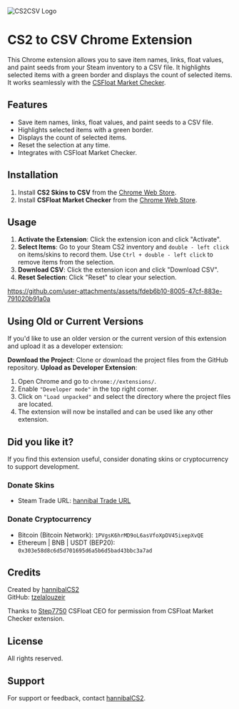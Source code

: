 ![CS2CSV Logo](https://github.com/tzelalouzeir/cs2_to_csv/blob/main/src/logo2.png)

# CS2 to CSV Chrome Extension

This Chrome extension allows you to save item names, links, float values, and paint seeds from your Steam inventory to a CSV file. It highlights selected items with a green border and displays the count of selected items. It works seamlessly with the [CSFloat Market Checker](https://chrome.google.com/webstore/detail/csfloat-market-checker).

## Features

- Save item names, links, float values, and paint seeds to a CSV file.
- Highlights selected items with a green border.
- Displays the count of selected items.
- Reset the selection at any time.
- Integrates with CSFloat Market Checker.

## Installation

1. Install **CS2 Skins to CSV** from the [Chrome Web Store](https://chrome.google.com/webstore).
2. Install **CSFloat Market Checker** from the [Chrome Web Store](https://chromewebstore.google.com/detail/csfloat-market-checker/jjicbefpemnphinccgikpdaagjebbnhg).

## Usage

1. **Activate the Extension**: Click the extension icon and click "Activate".
2. **Select Items**: Go to your Steam CS2 inventory and `double - left click` on items/skins to record them. Use `Ctrl + double - left click` to remove items from the selection.
3. **Download CSV**: Click the extension icon and click "Download CSV".
4. **Reset Selection**: Click "Reset" to clear your selection.
 
https://github.com/user-attachments/assets/fdeb6b10-8005-47cf-883e-791020b91a0a


## Using Old or Current Versions
If you'd like to use an older version or the current version of this extension and upload it as a developer extension:

**Download the Project**: Clone or download the project files from the GitHub repository.
**Upload as Developer Extension**: 
1. Open Chrome and go to `chrome://extensions/`. 
2. Enable `"Developer mode"` in the top right corner.
3. Click on `"Load unpacked"` and select the directory where the project files are located.
4. The extension will now be installed and can be used like any other extension.

## Did you like it?

If you find this extension useful, consider donating skins or cryptocurrency to support development.

### Donate Skins
- Steam Trade URL: [hannibal Trade URL](https://steamcommunity.com/tradeoffer/new/?%20partner=155366280&amp;token=NsW3QqBd)

### Donate Cryptocurrency
- Bitcoin (Bitcoin Network): `1PVgsK6hrMD9oL6asVfoXpDV45ixepXvQE` 
- Ethereum | BNB | USDT (BEP20): `0x303e58d8c6d5d701695d6a5b6d5bad43bbc3a7ad`

## Credits

Created by [hannibalCS2](https://www.twitch.tv/hannibalcs2)  
GitHub: [tzelalouzeir](https://github.com/tzelalouzeir)

Thanks to [Step7750](https://github.com/Step7750) CSFloat CEO for permission from CSFloat Market Checker extension.

## License

All rights reserved.

## Support

For support or feedback, contact [hannibalCS2](https://www.twitch.tv/hannibalcs2).
